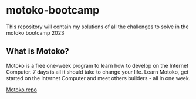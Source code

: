 # motoko-bootcamp

This repository will contain my solutions of all the challenges to solve in the motoko bootcamp 2023

## What is Motoko?

Motoko is a free one-week program to learn how to develop on the Internet Computer. 7 days is all it should take to change your life. Learn Motoko, get started on the Internet Computer and meet others builders - all in one week.

[Motoko repo](https://github.com/motoko-bootcamp/motoko-starter/blob/main/README.MD)
